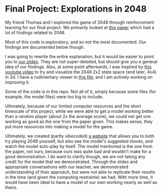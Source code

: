 # Final Project: Explorations in 2048

My friend Thomas and I explored the game of 2048 through reinforcement learning for our final project. We primarily looked at [this paper](https://arxiv.org/pdf/2212.11087) which had a lot of findings related to 2048.

Most of this code is exploratory, and so not the most documented. Our findings are documented below though.

I was going to rewrite the entire explanation, but it would be easier to point you to [our slides](https://docs.google.com/presentation/d/1nqJiLR1CccifZeUgo5CfAm-6XsqgT-WM18cNRTvcPoc/edit?usp=sharing). They are not super-detailed, but should give you a general idea of our findings. Also, at some point afterwards, I was inspired by [this youtube video](https://www.youtube.com/watch?v=YGLNyHd2w10) to try and visualize the 2048 2x2 state space (and later, 4x4) in 3d. I have a rudimentary viewer in [this file](state_space_2x2_3d_viewer.py), and I am actively working on improving it. 

Some of the code is in this repo. Not all of it, simply because some files (for example, the model files) were too big to include.

Ultimately, because of our limited computer resources and the short timescale of this project, while we were able to get a model working better than a random player (about 2x the average score), we could not get one working as good as the one from the paper given. This makes sense, they put more resources into making a model for the game.

Ultimately, we created (partly vibecoded) [a website](http://www.aayanarish.com/ml_2048/) that allows you to both try playing 2048 yourself, but also see the model's suggested moves, and watch the model auto-play by itself. The model mentioned is the one from the paper, not ours, because ours was quite bad and wouldn't make for a good demonstration. I do want to clarify though, we are not taking any credit for the model that we demonstrated. Through the slides and appropriate conversations with our teacher, we demonstrated understanding of their approach, but were not able to replicate their results in the time (and given the computing restraints) we had. With more time, it would have been ideal to have a model of our own working nearly as well as theirs.